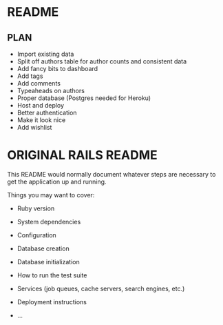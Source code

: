 # README
## PLAN

* Import existing data
* Split off authors table for author counts and consistent data
* Add fancy bits to dashboard
* Add tags
* Add comments
* Typeaheads on authors
* Proper database (Postgres needed for Heroku)
* Host and deploy
* Better authentication
* Make it look nice
* Add wishlist


# ORIGINAL RAILS README
This README would normally document whatever steps are necessary to get the
application up and running.

Things you may want to cover:

* Ruby version

* System dependencies

* Configuration

* Database creation

* Database initialization

* How to run the test suite

* Services (job queues, cache servers, search engines, etc.)

* Deployment instructions

* ...
